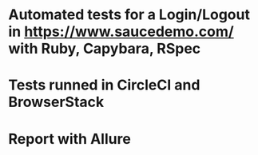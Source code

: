 # Automated tests for a Login/Logout in https://www.saucedemo.com/ with Ruby, Capybara, RSpec

# Tests runned in CircleCI and BrowserStack

# Report with Allure


